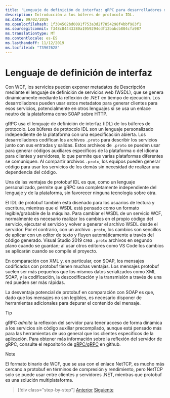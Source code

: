 ```yaml
---
title: 'Lenguaje de definición de interfaz: gRPC para desarrolladores de WCF'
description: Introducción a los búferes de protocolo IDL.
ms.date: 09/02/2019
ms.openlocfilehash: 1f304502bd0091f753a3d2f7854298f4bbf983f1
ms.sourcegitcommit: f348c84443380a1959294cdf12babcb804cfa987
ms.translationtype: MT
ms.contentlocale: es-ES
ms.lasthandoff: 11/12/2019
ms.locfileid: "73967628"
---
```

# <a name="interface-definition-language"></a>Lenguaje de definición de interfaz

Con WCF, los servicios pueden exponer metadatos de Descripción mediante el lenguaje de definición de servicios web (WSDL), que se genera dinámicamente mediante la reflexión de .NET en tiempo de ejecución. Los desarrolladores pueden usar estos metadatos para generar clientes para esos servicios, potencialmente en otros lenguajes si se usa un enlace neutro de la plataforma como SOAP sobre HTTP.

gRPC usa el lenguaje de definición de interfaz (IDL) de los búferes de protocolo. Los búferes de protocolo IDL son un lenguaje personalizado independiente de la plataforma con una especificación abierta. Los desarrolladores codifican los archivos `.proto` para describir los servicios junto con sus entradas y salidas. Estos archivos de `.proto` se pueden usar para generar códigos auxiliares específicos de la plataforma o del idioma para clientes y servidores, lo que permite que varias plataformas diferentes se comuniquen. Al compartir archivos `.proto`, los equipos pueden generar código para usar los servicios de los demás sin necesidad de realizar una dependencia del código.

Una de las ventajas de protobuf IDL es que, como un lenguaje personalizado, permite que gRPC sea completamente independiente del lenguaje y de la plataforma, sin favorecer ninguna tecnología sobre otra.

El IDL de protobuf también está diseñado para los usuarios de lectura y escritura, mientras que el WSDL está pensado como un formato legible/grabable de la máquina. Para cambiar el WSDL de un servicio WCF, normalmente es necesario realizar los cambios en el propio código del servicio, ejecutar el servicio y volver a generar el archivo WSDL desde el servidor. Por el contrario, con un archivo `.proto`, los cambios son sencillos de aplicar con un editor de texto y fluyen automáticamente a través del código generado. Visual Studio 2019 crea `.proto` archivos en segundo plano cuando se guardan; al usar otros editores como VS Code los cambios se aplicarán cuando se compile el proyecto.

En comparación con XML y, en particular, con SOAP, los mensajes codificados con protobuf tienen muchas ventajas. Los mensajes protobuf suelen ser más pequeños que los mismos datos serializados como XML SOAP, y la codificación, la descodificación y la transmisión a través de una red pueden ser más rápidas.

La desventaja potencial de protobuf en comparación con SOAP es que, dado que los mensajes no son legibles, es necesario disponer de herramientas adicionales para depurar el contenido del mensaje.

> [!TIP]
> gRPC *admite* la reflexión del servidor para tener acceso de forma dinámica a los servicios sin código auxiliar precompilado, aunque está pensado más para las herramientas de uso general que los clientes específicos de la aplicación. Para obtener más información sobre la reflexión del servidor de gRPC, consulte el repositorio de [gRPC/gRPC](https://github.com/grpc/grpc/blob/master/doc/server-reflection.md) en github.

> [!NOTE]
> El formato binario de WCF, que se usa con el enlace NetTCP, es mucho más cercano a protobuf en términos de compresión y rendimiento, pero NetTCP solo se puede usar entre clientes y servidores .NET, mientras que protobuf es una solución multiplataforma.

>[!div class="step-by-step"]
>[Anterior](approach.md)
>[Siguiente](network-protocols.md)
